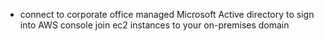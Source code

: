 - connect to corporate office managed Microsoft Active directory to sign into AWS console join ec2 instances to your on-premises domain